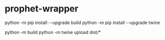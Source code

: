 # prophet-wrapper

python -m pip install --upgrade build
python -m pip install --upgrade twine

python -m build
python -m twine upload dist/*